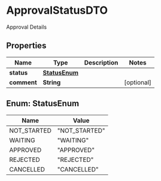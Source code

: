 

# ApprovalStatusDTO

Approval Details

## Properties

| Name | Type | Description | Notes |
|------------ | ------------- | ------------- | -------------|
|**status** | [**StatusEnum**](#StatusEnum) |  |  |
|**comment** | **String** |  |  [optional] |



## Enum: StatusEnum

| Name | Value |
|---- | -----|
| NOT_STARTED | &quot;NOT_STARTED&quot; |
| WAITING | &quot;WAITING&quot; |
| APPROVED | &quot;APPROVED&quot; |
| REJECTED | &quot;REJECTED&quot; |
| CANCELLED | &quot;CANCELLED&quot; |



